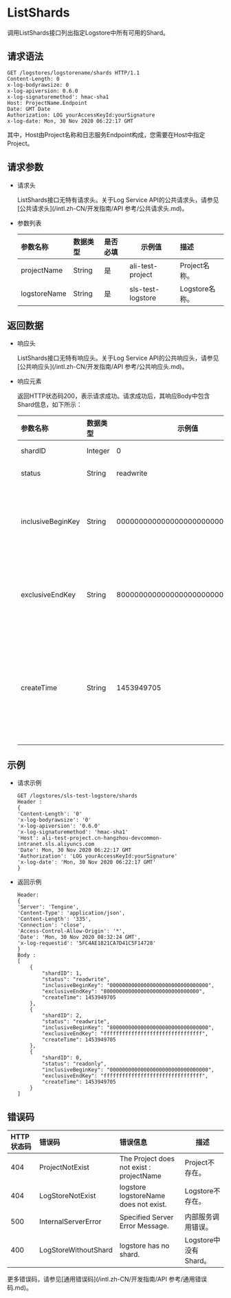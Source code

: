 # ListShards

调用ListShards接口列出指定Logstore中所有可用的Shard。

## 请求语法

```
GET /logstores/logstorename/shards HTTP/1.1
Content-Length: 0
x-log-bodyrawsize: 0
x-log-apiversion: 0.6.0
x-log-signaturemethod': hmac-sha1
Host: ProjectName.Endpoint
Date: GMT Date
Authorization: LOG yourAccessKeyId:yourSignature
x-log-date: Mon, 30 Nov 2020 06:22:17 GMT   
```

其中，Host由Project名称和日志服务Endpoint构成，您需要在Host中指定Project。

## 请求参数

-   请求头

    ListShards接口无特有请求头。关于Log Service API的公共请求头，请参见[公共请求头](/intl.zh-CN/开发指南/API 参考/公共请求头.md)。

-   参数列表

    |参数名称|数据类型|是否必填|示例值|描述|
    |:---|:---|:---|---|:-|
    |projectName|String|是|ali-test-project|Project名称。|
    |logstoreName|String|是|sls-test-logstore|Logstore名称。|


## 返回数据

-   响应头

    ListShards接口无特有响应头。关于Log Service API的公共响应头，请参见[公共响应头](/intl.zh-CN/开发指南/API 参考/公共响应头.md)。

-   响应元素

    返回HTTP状态码200，表示请求成功。请求成功后，其响应Body中包含Shard信息，如下所示：

    |参数名称|数据类型|示例值|描述|
    |:---|:---|---|:-|
    |shardID|Integer|0|Shard ID。|
    |status|String|readwrite|Shard状态。|
    |inclusiveBeginKey|String|00000000000000000000000000000000|Shard起始的Key值，在Shard MD5范围中包含该值。|
    |exclusiveEndKey|String|8000000000000000000000000000000|Shard结束的Key值，在Shard MD5范围中不包含该值。|
    |createTime|String|1453949705|Shard的创建时间。Unix时间戳格式，表示从1970-1-1 00:00:00 UTC计算起的秒数。|


## 示例

-   请求示例

    ```
    GET /logstores/sls-test-logstore/shards
    Header :
    {
    'Content-Length': '0'
    'x-log-bodyrawsize': '0'
    'x-log-apiversion': '0.6.0'
    'x-log-signaturemethod': 'hmac-sha1'
    'Host': ali-test-project.cn-hangzhou-devcommon-intranet.sls.aliyuncs.com
    'Date': Mon, 30 Nov 2020 06:22:17 GMT
    'Authorization': 'LOG yourAccessKeyId:yourSignature'
    'x-log-date': 'Mon, 30 Nov 2020 06:22:17 GMT'
    }
    ```

-   返回示例

    ```
    Header:
    {
    'Server': 'Tengine',
    'Content-Type': 'application/json',
    'Content-Length': '335',
    'Connection': 'close',
    'Access-Control-Allow-Origin': '*',
    'Date': 'Mon, 30 Nov 2020 08:32:24 GMT',
    'x-log-requestid': '5FC4AE1821CA7D41C5F14728'   
    }
    Body :
    [
        {
            "shardID": 1,
            "status": "readwrite",
            "inclusiveBeginKey": "00000000000000000000000000000000",
            "exclusiveEndKey": "8000000000000000000000000000000",
            "createTime": 1453949705
        },
        {
            "shardID": 2,
            "status": "readwrite",
            "inclusiveBeginKey": "80000000000000000000000000000000",
            "exclusiveEndKey": "ffffffffffffffffffffffffffffffff",
            "createTime": 1453949705
        },
        {
            "shardID": 0,
            "status": "readonly",
            "inclusiveBeginKey": "00000000000000000000000000000000",
            "exclusiveEndKey": "ffffffffffffffffffffffffffffffff",
            "createTime": 1453949705
        }
    ]
    ```


## 错误码

|HTTP状态码|错误码|错误信息|描述|
|:------|:--|:---|--|
|404|ProjectNotExist|The Project does not exist : projectName|Project不存在。|
|404|LogStoreNotExist|logstore logstoreName does not exist.|Logstore不存在。|
|500|InternalServerError|Specified Server Error Message.|内部服务调用错误。|
|400|LogStoreWithoutShard|logstore has no shard.|Logstore中没有Shard。|

更多错误码，请参见[通用错误码](/intl.zh-CN/开发指南/API 参考/通用错误码.md)。

